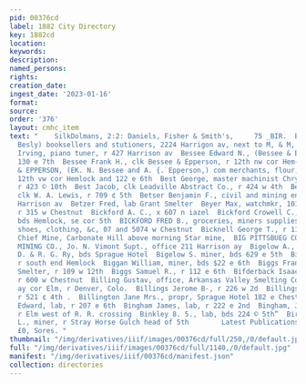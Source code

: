 ```yaml
---
pid: 00376cd
label: 1882 City Directory
key: 1882cd
location: 
keywords: 
description: 
named_persons: 
rights: 
creation_date: 
ingest_date: '2023-01-16'
format: 
source: 
order: '376'
layout: cmhc_item
text: "    SilkDolmans, 2:2: Daniels, Fisher & Smith's,     75 _BIR.  BESLY E. . (Elbert
  Besly) booksellers and stutioners, 2224 Harrigon av, next to M, & M, bank  Bealy
  Irving, piano tuner, r 427 Harrison av  Bessee Edward N., (Bessee & Epperson) y
  130 e 7th  Bessee Frank H., clk Bessee & Epperson, r 12th nw cor Hem- lock  BESSEE
  & EPPERSON, (EK. N. Bessee and A. {. Epperson,) com merchants, flour, hay and grain,
  12th vw cor Hemlock and 122 e 6th  Best George, master machinist Chrysolite mine,
  r 423 © 10th  Best Jacob, clk Leadville Abstract Co., r 424 w 4th  Best William,
  clk W. A. Lewis, r 709 ¢ 5th  Betser Benjamin F., civil and mining engineer, 425
  Harrison av  Betzer Fred, lab Grant Smelter  Beyer Max, watchmkr, 101 Harrison av,
  r 315 w Chestnut  Bickford A. C., x 607 n iazel  Bickford Crowell C., lumberman,
  bds Hemlock, se cor 5th  BICKFORD FRED B., groceries, miners supplies, boots and
  shoes, clothing, &c, 07 and 5074 w Chestnut  Bicknell George T., r 113 w Sth  Big
  Chief Mine, Carbonate Hill above morning Star mine,  BIG PITTSBUEG CONSOLIDATED
  MINING CO., Jo. N. Vimont Supt., office 211 Harrison ay  Bigelow A., car repairer
  D. & R. G. Ry, bds Sprague Hotel  Bigelow S. miner, bds 629 e 5th  Bigelow Theodore,
  r south end Hemlock  Biggan William, miner, bds $22 e 6th  Biggs Frank, lab Grant
  Smelter, r 109 w 12th  Biggs Samuel R., r 112 e 6th  Bifderback Isaac, teamster,
  r 600 w Chestnut  Billing Gustav, office, Arkansas Valley Smelting Co., Harrison
  ay cor Elm, r Denver, Colo.  Billings Jerome B-, r 226 w 2d  Billings Nils P., miner,
  r 521 ¢ 4th .  Billington Jane Mrs., propr, Sprague Hotel 182 e Chestnut  Bingaman
  Edward, lab, r 207 e 6th  Bingham James, lab, r 222 e 2nd  Bingham, Jobn F., smelter,
  r Elm west of R. R. crossing  Binkley 8. 5., lab, bds 224 © 5th”  Birmingham Michael
  L., miner, r Stray Horse Gulch head of 5th        Latest Publications »ottesc, Srtncr,*
  £0, Sores. "
thumbnail: "/img/derivatives/iiif/images/00376cd/full/250,/0/default.jpg"
full: "/img/derivatives/iiif/images/00376cd/full/1140,/0/default.jpg"
manifest: "/img/derivatives/iiif/00376cd/manifest.json"
collection: directories
---
```

